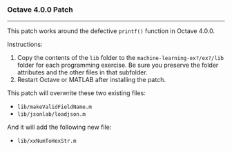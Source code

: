 ### Octave 4.0.0 Patch
----------------------
This patch works around the defective `printf()` function in Octave 4.0.0.

Instructions:

1. Copy the contents of the `lib` folder to the `machine-learning-ex?/ex?/lib` folder for each programming exercise. Be sure you preserve the folder attributes and the other files in that subfolder.
2. Restart Octave or MATLAB after installing the patch.

This patch will overwrite these two existing files:
* `lib/makeValidFieldName.m`
* `lib/jsonlab/loadjson.m`

And it will add the following new file:
* `lib/xxNumToHexStr.m`
